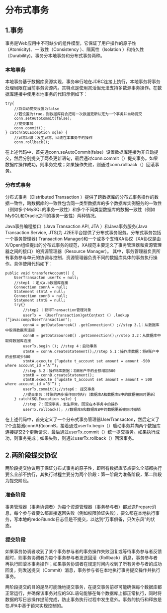 # 分布式事务

## 1.事务

事务是Web应用中不可缺少的组件模型，它保证了用户操作的原子性（Atomicity)、一 致性（Consistency ）、隔离性（Isolation ）和持久性（Durability)。事务分本地事务和分布式事务两种。

### 本地事务

本地事务基于数据库资源实现，事务串行地在JDBC连接上执行，本地事务将事务处理局限在当前事务资源内。其特点是使用灵活但无法支持多数源事务操作。在数据库连接中使用本地事务的代码示例如下：

```
try{
	//将自动提交设置为false
	//若设置为true，则数据库将会把每一次数据更新认定为一个事务并自动提交
	conn.setAutoCommit(false); 
	//提交事务
	conn.commit();
} catch(SQLException sqle) { 
	//异常回滚：发生异常，回滚在本事务中的操作	
	conn.rollback(); 
```

在上述代码中，首先通conn.seAutoCommit(false）设置数据库连接为非自动提交，然后分别提交了两条更新语句，最后通过conn.commit（）提交事务。如果数据库操作成功，则事务完成；如果操作失败，则通过conn.rollback（）回滚事务。

### 分布式事务

分布式事务（Distributed Transaction ）提供了跨数据库的分布式事务操作的数据一致性，跨数据库的一致性包含同一类型数据库的多个数据库实例服务的一致性（例如多个MySQL的事务一致性）和多个不同类型数据库的数据一致性（例如MySQL和Oracle之间的事务一致性）两种情况。

Java事务编程接口（Java Transaction API, JTA ）和Java事务服务(Java Transaction Service, JTS)为 J2EE平台提供了分布式事务服务。分布式事务包括一个事务管理器( Transaction Manager)和一个或多个支恃XA协议（XA协议是由X/Open组织提出的分布式事务的规范，XA规范主要定义了事务管理器和资源管理器之间的接口）的资源管理器（Resource Manager）。 其中，事务管理器负责所有事务参与单元的协调与控制，资源管理器负责不同的数据库具体的事务执行操作。具体使用代码如下：

```
public void transferAccount() { 	
	UserTransacton userTx = null; 
	//step1 ：定义a.b数据库连接
	Connection connA = null; 
	Statement stmtA = null; 
	Connection connB = null; 
	Statement stmtB = null; 
	try{}
		//step2 ：获得Transaction管理对象
		userTx = （UserTransaction)getCoηtext () .lookup (”java:comp/UserTransaction"); 
		connA = getDataSourceA() .getConnection() ;//step 3.1：从数据库中取得数据库连接
		connB = getDataSourceB() .getConnection();//step 3.2：从数据库中取得数据库连接
		userTx.begin (); //step 4：启动事务
		stmtA = connA.createStatement();//step 5.1：操作库数据：将A账户中的金额减少500
		stmtA.execute (”update t_account set amount = amount -500 where account_id =’A’”); 
		//step 5.2：操作B库数据：将B账户中的金额增加500
		stmtB = connB.createStatement(); 	
		stmtB.execute (”update t_account set amount = amount + 500 where account_id =’B’”) ; 
		userTx.commit();//step6： 提交事务
		//提交事务：转账的两步操作同时执行（数据库A和数据库B中的数据被同时更新）
	} catch(SQLException sqle) { 
		//step 7：回滚事务，发生异常，回滚在本事务中的操作
		userTx.rollback(); //数据库A和数据库B中的数据更新被同时撤销
```

在上述代码中，首先定义了一个分布式事务管理器UserTransacton，然后定义了2个连接池connA和connB，接着通过userTx.begin（）启动事务并向两个数据库连接提交2个更新请求，最后通过userTx.commit（）统一提交事务。如果执行成功，则事务完成；如果失败，则通过userTx.rollback（）回滚事务。

## 2.两阶段提交协议

两阶段提交协议用于保证分布式事务的原子性，即所有数据库节点要么全部都执行要么全部不执行，其执行过程主要分为两个阶段：第一阶段为准备阶段，第二阶段为提交阶段。

### 准备阶段

事务管理器（事务协调者）为每个资源管理器（事务参与者）都发送Prepare消息，每个参与者要么都直接返回失败（例如权限验证失败），要么都在本地执行事务，写本地的redo和undo日志但是不提交，以达到“万事俱备，只欠东风”的状态。

### 提交阶段

如果事务协调者收到了某个事务参与者的事务操作失败回复或等待事务参与者反馈超时，则事务协调者为每个事务参与者发送回滚（Rollback）消息，事务参与者再执行回滚本事务操作；如果事务协调者在规定时间内收到了所有务参与者的成功回复，则发送提交（Commit）消息，事务参与者在本地执行事务提交操作并执行事务。

两阶段提交的目的是尽可能晚地提交事务，在提交事务前尽可能确保每个数据库都正常运行，并确保该事务对应的SQL语句能够在每个数据库上都正常执行，同时将数据的写日志操作提前完成，防止事务执行过程中发生意外。事务的执行和释放是在JPA中基于锁来实现控制的。


